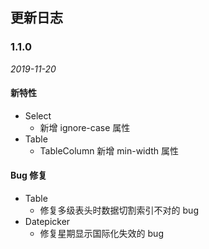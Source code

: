 ## 更新日志

### 1.1.0

*2019-11-20*

#### 新特性

- Select
  - 新增 ignore-case 属性
- Table
  - TableColumn 新增 min-width 属性

#### Bug 修复

- Table
  - 修复多级表头时数据切割索引不对的 bug
- Datepicker
  - 修复星期显示国际化失效的 bug

